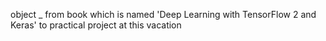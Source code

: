 object _ from book which is named 'Deep Learning with TensorFlow 2 and Keras' to practical project at this vacation 
